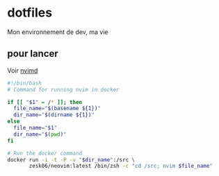 # dotfiles

Mon environnement de dev, ma vie

## pour lancer

Voir [nvimd](https://raw.githubusercontent.com/zesk06/dotfiles/master/dotfiles/bin/bin/i3exithttps://raw.githubusercontent.com/zesk06/dotfiles/master/dotfiles/bin/bin/nvimd)

```bash
#!/bin/bash
# Command for running nvim in docker

if [[ "$1" = /* ]]; then
  file_name="$(basename ${1})"
  dir_name="$(dirname ${1})"
else
  file_name="$1"
  dir_name="$(pwd)"
fi

# Run the docker command
docker run -i -t -P -v "$dir_name":/src \
       zesk06/neovim:latest /bin/zsh -c "cd /src; nvim $file_name"
```
